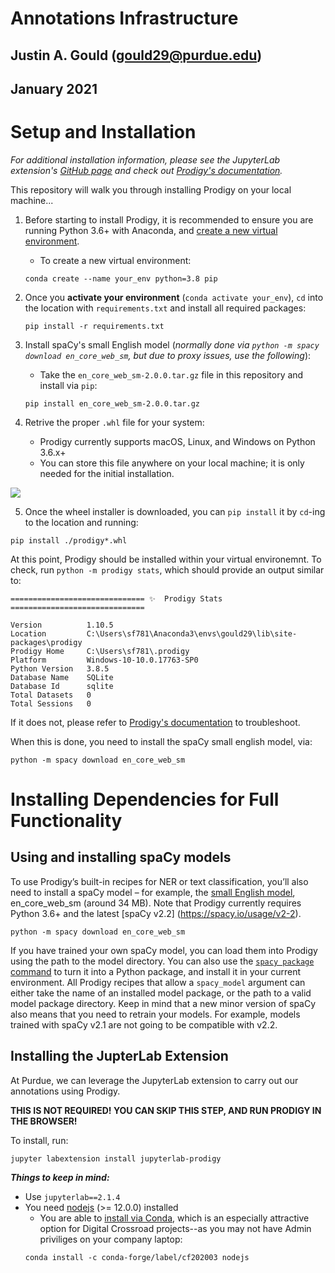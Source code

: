 # Annotations Infrastructure
## Justin A. Gould (gould29@purdue.edu)
## January 2021

# Setup and Installation
_For additional installation information, please see the JupyterLab extension's [GitHub page](https://github.com/explosion/jupyterlab-prodigy) and check out [Prodigy's documentation](https://prodi.gy/docs/)._

This repository will walk you through installing Prodigy on your local machine...

1. Before starting to install Prodigy, it is recommended to ensure you are running Python 3.6+ with Anaconda, and [create a new virtual environment](https://docs.conda.io/projects/conda/en/latest/user-guide/tasks/manage-environments.html).
    - To create a new virtual environment:
    ```
    conda create --name your_env python=3.8 pip
    ```
    
2. Once you **activate your environment** (`conda activate your_env`), `cd` into the location with `requirements.txt` and install all required packages:
    ```
    pip install -r requirements.txt
    ```

3. Install spaCy's small English model (_normally done via `python -m spacy download en_core_web_sm`, but due to proxy issues, use the following_):
    - Take the `en_core_web_sm-2.0.0.tar.gz` file in this repository and install via `pip`:
    ```
    pip install en_core_web_sm-2.0.0.tar.gz
    ```

4. Retrive the proper `.whl` file for your system:
    - Prodigy currently supports macOS, Linux, and Windows on Python 3.6.x+
    - You can store this file anywhere on your local machine; it is only needed for the initial installation.

<img src="https://prodi.gy/static/57ba7ed22296e27bae9d5164aea49e27/53bcc/install_download.jpg">

5. Once the wheel installer is downloaded, you can `pip install` it by `cd`-ing to the location and running:
```
pip install ./prodigy*.whl
```

At this point, Prodigy should be installed within your virtual environemnt. To check, run `python -m prodigy stats`, which should provide an output similar to:
```
============================== ✨  Prodigy Stats ==============================

Version          1.10.5
Location         C:\Users\sf781\Anaconda3\envs\gould29\lib\site-packages\prodigy
Prodigy Home     C:\Users\sf781\.prodigy
Platform         Windows-10-10.0.17763-SP0
Python Version   3.8.5
Database Name    SQLite
Database Id      sqlite
Total Datasets   0
Total Sessions   0
```

If it does not, please refer to [Prodigy's documentation](https://prodi.gy/docs/) to troubleshoot.

When this is done, you need to install the spaCy small english model, via:
```
python -m spacy download en_core_web_sm
```

# Installing Dependencies for Full Functionality
## Using and installing spaCy models 
To use Prodigy’s built-in recipes for NER or text classification, you’ll also need to install a spaCy model – for example, the [small English model](https://spacy.io/models/en#en_core_web_sm), en_core_web_sm (around 34 MB). Note that Prodigy currently requires Python 3.6+ and the latest [spaCy v2.2] (https://spacy.io/usage/v2-2).

```
python -m spacy download en_core_web_sm
```

If you have trained your own spaCy model, you can load them into Prodigy using the path to the model directory. You can also use the [`spacy package` command](https://spacy.io/api/cli#package) to turn it into a Python package, and install it in your current environment. All Prodigy recipes that allow a `spacy_model` argument can either take the name of an installed model package, or the path to a valid model package directory. Keep in mind that a new minor version of spaCy also means that you need to retrain your models. For example, models trained with spaCy v2.1 are not going to be compatible with v2.2.

## Installing the JupterLab Extension
At Purdue, we can leverage the JupyterLab extension to carry out our annotations using Prodigy.

**THIS IS NOT REQUIRED! YOU CAN SKIP THIS STEP, AND RUN PRODIGY IN THE BROWSER!**

To install, run:
```
jupyter labextension install jupyterlab-prodigy
```

**_Things to keep in mind:_**
- Use `jupyterlab==2.1.4`
- You need [nodejs](https://nodejs.org/en/
) (>= 12.0.0) installed
    - You are able to [install via Conda](https://anaconda.org/conda-forge/nodejs), which is an especially attractive option for Digital Crossroad projects--as you may not have Admin priviliges on your company laptop:
    ```
    conda install -c conda-forge/label/cf202003 nodejs 
    ```
